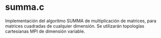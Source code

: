 # summa.c
Implementación del algoritmo SUMMA de multiplicación de matrices, para  matrices cuadradas de cualquier dimensión. Se utilizarán topologías cartesianas MPI  de dimensión variable. 
